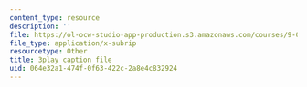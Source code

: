 ```yaml
---
content_type: resource
description: ''
file: https://ol-ocw-studio-app-production.s3.amazonaws.com/courses/9-00sc-introduction-to-psychology-fall-2011/064e32a1474f0f63422c2a8e4c832924_SBrCPDC21f4.srt
file_type: application/x-subrip
resourcetype: Other
title: 3play caption file
uid: 064e32a1-474f-0f63-422c-2a8e4c832924
---
```

